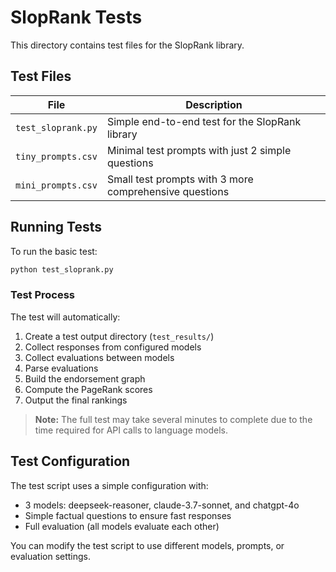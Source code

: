 # SlopRank Tests

This directory contains test files for the SlopRank library.

## Test Files

| File | Description |
|------|-------------|
| `test_sloprank.py` | Simple end-to-end test for the SlopRank library |
| `tiny_prompts.csv` | Minimal test prompts with just 2 simple questions |
| `mini_prompts.csv` | Small test prompts with 3 more comprehensive questions |

## Running Tests

To run the basic test:

```bash
python test_sloprank.py
```

### Test Process

The test will automatically:
1. Create a test output directory (`test_results/`)
2. Collect responses from configured models
3. Collect evaluations between models
4. Parse evaluations
5. Build the endorsement graph
6. Compute the PageRank scores
7. Output the final rankings

> **Note:** The full test may take several minutes to complete due to the time required for API calls to language models.

## Test Configuration

The test script uses a simple configuration with:
- 3 models: deepseek-reasoner, claude-3.7-sonnet, and chatgpt-4o
- Simple factual questions to ensure fast responses
- Full evaluation (all models evaluate each other)

You can modify the test script to use different models, prompts, or evaluation settings.
